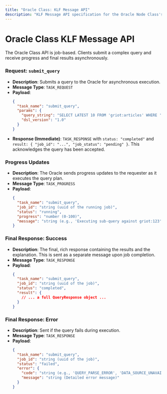 ```yaml
---
title: "Oracle Class: KLF Message API"
description: "KLF Message API specification for the Oracle Node Class's asynchronous query service."
---
```


# Oracle Class KLF Message API

The Oracle Class API is job-based. Clients submit a complex query and receive progress and final results asynchronously.

### **Request: `submit_query`**
-   **Description**: Submits a query to the Oracle for asynchronous execution.
-   **Message Type**: `TASK_REQUEST`
-   **Payload**:
    ```json
    {
      "task_name": "submit_query",
      "params": {
        "query_string": "SELECT LATEST 10 FROM 'griot:articles' WHERE 'topic' == 'AI' RETURN 'title', 'author'",
        "dsl_version": "1.0"
      }
    }
    ```
-   **Response (Immediate)**: `TASK_RESPONSE` with `status: "completed"` and `result: { "job_id": "...", "job_status": "pending" }`. This acknowledges the query has been accepted.

### **Progress Updates**
-   **Description**: The Oracle sends progress updates to the requester as it executes the query plan.
-   **Message Type**: `TASK_PROGRESS`
-   **Payload**:
    ```json
    {
      "task_name": "submit_query",
      "job_id": "string (uuid of the running job)",
      "status": "running",
      "progress": "number (0-100)",
      "message": "string (e.g., 'Executing sub-query against griot:123', 'Fusing results...')"
    }
    ```

### **Final Response: Success**
-   **Description**: The final, rich response containing the results and the explanation. This is sent as a separate message upon job completion.
-   **Message Type**: `TASK_RESPONSE`
-   **Payload**:
    ```json
    {
      "task_name": "submit_query",
      "job_id": "string (uuid of the job)",
      "status": "completed",
      "result": {
        // ... a full QueryResponse object ...
      }
    }
    ```

### **Final Response: Error**
-   **Description**: Sent if the query fails during execution.
-   **Message Type**: `TASK_RESPONSE`
-   **Payload**:
    ```json
    {
      "task_name": "submit_query",
      "job_id": "string (uuid of the job)",
      "status": "failed",
      "error": {
        "code": "string (e.g., 'QUERY_PARSE_ERROR', 'DATA_SOURCE_UNAVAILABLE')",
        "message": "string (Detailed error message)"
      }
    }
    ``` 